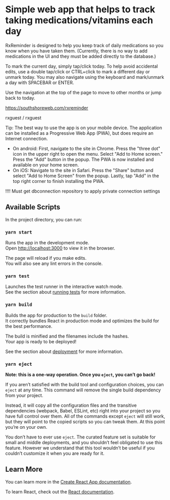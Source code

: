 # Simple web app that helps to track taking medications/vitamins each day

RxReminder is designed to help you keep track of daily medications so you know when you have taken them. (Currently, there is no way to add medications in the UI and they must be added directly to the database.)

To mark the current day, simply tap/click today. To help avoid accidental edits, use a double tap/click or CTRL+click to mark a different day or unmark today. You may also navigate using the keyboard and mark/unmark a day with SPACEBAR or ENTER.

Use the navigation at the top of the page to move to other months or jump back to today.

https://southshoreweb.com/rxreminder

rxguest / rxguest

Tip: The best way to use the app is on your mobile device. The application can be installed as a Progressive Web App (PWA), but does require an Internet connection.

- On android:
First, navigate to the site in Chrome. Press the "three dot" icon in the upper right to open the menu. Select "Add to Home screen." Press the "Add" button in the popup. The PWA is now installed and available on your home screen.
- On iOS:
Navigate to the site in Safari. Press the "Share" button and select "Add to Home Screen" from the popup. Lastly, tap "Add" in the top right corner to finish installing the PWA.


!!!! Must get dbconnection repository to apply private connection settings


## Available Scripts

In the project directory, you can run:

### `yarn start`

Runs the app in the development mode.\
Open [http://localhost:3000](http://localhost:3000) to view it in the browser.

The page will reload if you make edits.\
You will also see any lint errors in the console.

### `yarn test`

Launches the test runner in the interactive watch mode.\
See the section about [running tests](https://facebook.github.io/create-react-app/docs/running-tests) for more information.

### `yarn build`

Builds the app for production to the `build` folder.\
It correctly bundles React in production mode and optimizes the build for the best performance.

The build is minified and the filenames include the hashes.\
Your app is ready to be deployed!

See the section about [deployment](https://facebook.github.io/create-react-app/docs/deployment) for more information.

### `yarn eject`

**Note: this is a one-way operation. Once you `eject`, you can’t go back!**

If you aren’t satisfied with the build tool and configuration choices, you can `eject` at any time. This command will remove the single build dependency from your project.

Instead, it will copy all the configuration files and the transitive dependencies (webpack, Babel, ESLint, etc) right into your project so you have full control over them. All of the commands except `eject` will still work, but they will point to the copied scripts so you can tweak them. At this point you’re on your own.

You don’t have to ever use `eject`. The curated feature set is suitable for small and middle deployments, and you shouldn’t feel obligated to use this feature. However we understand that this tool wouldn’t be useful if you couldn’t customize it when you are ready for it.

## Learn More

You can learn more in the [Create React App documentation](https://facebook.github.io/create-react-app/docs/getting-started).

To learn React, check out the [React documentation](https://reactjs.org/).
